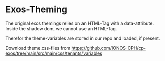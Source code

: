 # Exos-Theming

The original exos themings relies on an HTML-Tag with a data-attribute.
Inside the shadow dom, we cannot use an HTML-Tag.

Therefor the theme-variables are stored in our repo and loaded, if present.

Download theme.css-files from https://github.com/IONOS-CPH/cp-exos/tree/main/src/main/css/tenants/variables

